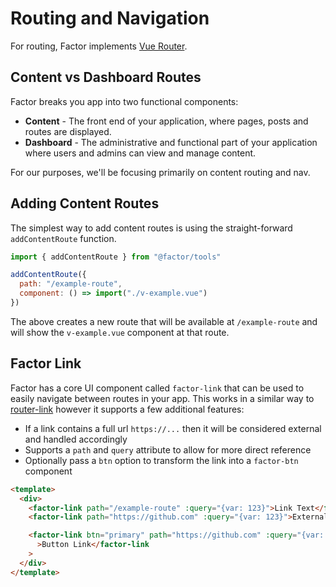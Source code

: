 # Routing and Navigation

For routing, Factor implements [Vue Router](https://router.vuejs.org/).

## Content vs Dashboard Routes

Factor breaks you app into two functional components:

- **Content** - The front end of your application, where pages, posts and routes are displayed.
- **Dashboard** - The administrative and functional part of your application where users and admins can view and manage content.

For our purposes, we'll be focusing primarily on content routing and nav.

## Adding Content Routes

The simplest way to add content routes is using the straight-forward `addContentRoute` function.

```js
import { addContentRoute } from "@factor/tools"

addContentRoute({
  path: "/example-route",
  component: () => import("./v-example.vue")
})
```

The above creates a new route that will be available at `/example-route` and will show the `v-example.vue` component at that route.

## Factor Link

Factor has a core UI component called `factor-link` that can be used to easily navigate between routes in your app. This works in a similar way to [router-link](https://router.vuejs.org/api/) however it supports a few additional features:

- If a link contains a full url `https://...` then it will be considered external and handled accordingly
- Supports a `path` and `query` attribute to allow for more direct reference
- Optionally pass a `btn` option to transform the link into a `factor-btn` component

```html
<template>
  <div>
    <factor-link path="/example-route" :query="{var: 123}">Link Text</factor-link>
    <factor-link path="https://github.com" :query="{var: 123}">External Link</factor-link>

    <factor-link btn="primary" path="https://github.com" :query="{var: 123}"
      >Button Link</factor-link
    >
  </div>
</template>
```
